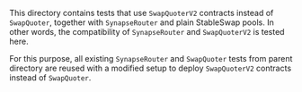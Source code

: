 This directory contains tests that use `SwapQuoterV2` contracts instead of `SwapQuoter`, together with `SynapseRouter` and plain StableSwap pools. In other words, the compatibility of `SynapseRouter` and `SwapQuoterV2` is tested here.

For this purpose, all existing `SynapseRouter` and `SwapQuoter` tests from parent directory are reused with a modified setup to deploy `SwapQuoterV2` contracts instead of `SwapQuoter`.
